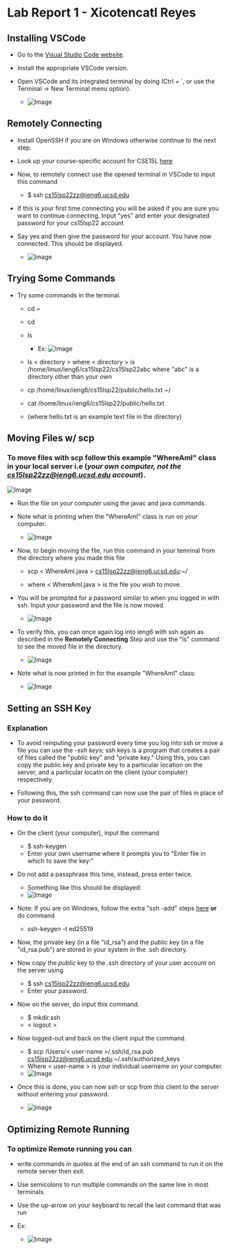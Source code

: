 # Lab Report 1 - Xicotencatl Reyes

## Installing VSCode

* Go to the [Visual Studio Code website](https://code.visualstudio.com/).

 * Install the appropriate VSCode version.

 * Open VSCode and its integrated terminal by doing (Ctrl + `, or use the Terminal -> New Terminal menu option).
   * ![Image](labReport1ss1.png)

## Remotely Connecting

 * Install OpenSSH if you are on Windows otherwise continue to the next step.

* Look up your course-specific account for CSE15L [here](https://sdacs.ucsd.edu/~icc/index.php)

* Now, to remotely connect use the opened terminal in VSCode to input this command 
  * $ ssh cs15lsp22zz@ieng6.ucsd.edu

* If this is your first time connecting you will be asked if you are sure you want to continue connecting. Input "yes" and enter your designated password for your cs15lsp22 account

* Say yes and then give the password for your account. You have now connected. This should be displayed.
  * ![Image](labReport1ss2.png)

## Trying Some Commands

 * Try some commands in the terminal.
   * cd ~
   * cd
   * ls
     * Ex: ![Image](labReport1ss3.png)

   * ls < directory > where < directory > is /home/linux/ieng6/cs15lsp22/cs15lsp22abc where "abc" is a directory other than your own
   * cp /home/linux/ieng6/cs15lsp22/public/hello.txt ~/
   * cat /home/linux/ieng6/cs15lsp22/public/hello.txt

   * (where hello.txt is an example text file in the directory)


## Moving Files w/ scp

### To move files with scp follow this example "WhereAmI" class in your **local server** i.e (*your own computer, not the cs15lsp22zz@ieng6.ucsd.edu account*).

![Image](labReport1ss4.png) 

* Run the file on *your computer* using the javac and java commands.

* Note what is printing when the "WhereAmI" class is run on *your* computer.
  * ![Image](labReport1ss5.png)

* Now, to begin moving the file, run this command in your temrinal from the directory where you made this file
  * scp < WhereAmI.java > cs15lsp22zz@ieng6.ucsd.edu:~/

  * where < WhereAmI.java > is the file you wish to move.

* You will be prompted for a password similar to when you logged in with ssh. Input your password and the file is now moved.
  * ![Image](labReport1ss6.png)

* To verify this, you can once again log into ieng6 with ssh again as described in the **Remotely Connecting** Step and use the "ls" command to see the moved file in the directory.
  * ![Image](labReport1ss7.png)

* Note what is now printed in for the example "WhereAmI" class:

  * ![Image](labReport1ss8.png)

## Setting an SSH Key

### Explanation
* To avoid reinputing your password every time you log into ssh or move a file you can use the *-ssh keys*; ssh keys is a program that creates a pair of files called the "public key" and "private key." Using this, you can copy the public key and private key to a particular location on the server, and a particular locatin on the client (your computer) respectively. 

* Following this, the ssh command can now use the pair of files in place of  your password.

### How to do it

* On the client (your computer), input the command
  * $ ssh-keygen
  * Enter your own username where it prompts you to "Enter file in which to save the key:"

* Do not add a passphrase this time, instead, press enter twice. 
  * Something like this should be displayed:
  * ![Image](labReport1ss9.png)

* Note: If you are on Windows, follow the extra "ssh -add" steps [here](https://docs.microsoft.com/en-us/windows-server/administration/openssh/openssh_keymanagement#user-key-generation) **or** do command
  *  ssh-keygen -t ed25519

* Now, the private key (in a file "id_rsa") and the public key (in a file "id_rsa.pub") are stored in your system in the .ssh directory. 

* Now copy the *public* key to the .ssh directory of your user account on the server using
  * $ ssh cs15lsp22zz@ieng6.ucsd.edu
  * Enter your password.

* Now on the server, do input this command.
  * $ mkdir.ssh
  * < logout >

* Now logged-out and back on the client input the command.
  * $ scp /Users/< user-name >/.ssh/id_rsa.pub cs15lsp22zz@ieng6.ucsd.edu:~/.ssh/authorized_keys
  * Where < user-name > is your individual username on your computer.
  * ![Image](labReport1ss10.png)

* Once this is done, you can now ssh or scp from *this* client to the server without entering your password. 
  * ![Image](labReport1ss11.png)


## Optimizing Remote Running

### To optimize Remote running you can 
* write commands in quotes at the end of an ssh command to run it on the remote server then exit. 
 
* Use semicolons to run multiple commands on the same line in most terminals. 

* Use the up-arrow on your keyboard to recall the last command that was run

* Ex: 
  *  ![Image](labReport1ss12.png)

